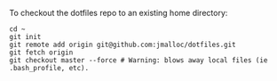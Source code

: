 To checkout the dotfiles repo to an existing home directory:

    cd ~
    git init
    git remote add origin git@github.com:jmalloc/dotfiles.git
    git fetch origin
    git checkout master --force # Warning: blows away local files (ie .bash_profile, etc).
